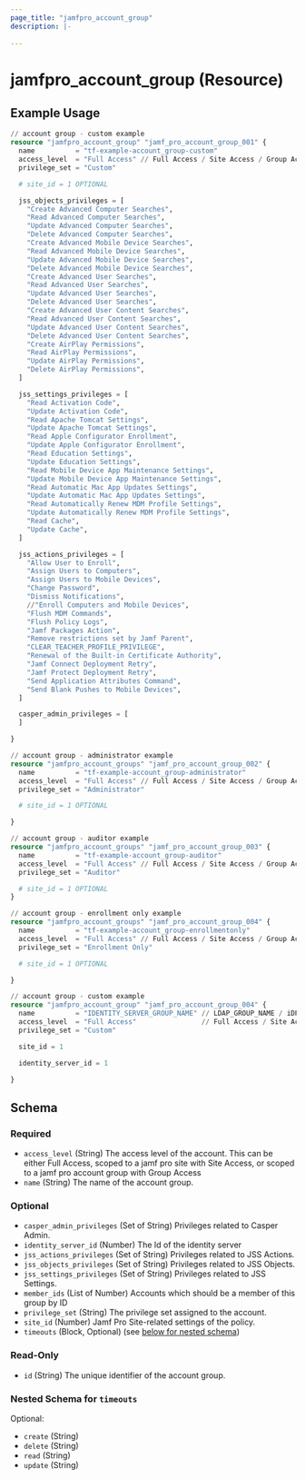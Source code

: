 ```yaml
---
page_title: "jamfpro_account_group"
description: |-
  
---
```


# jamfpro_account_group (Resource)


## Example Usage
```terraform
// account group - custom example
resource "jamfpro_account_group" "jamf_pro_account_group_001" {
  name          = "tf-example-account_group-custom"
  access_level  = "Full Access" // Full Access / Site Access / Group Access
  privilege_set = "Custom"

  # site_id = 1 OPTIONAL

  jss_objects_privileges = [
    "Create Advanced Computer Searches",
    "Read Advanced Computer Searches",
    "Update Advanced Computer Searches",
    "Delete Advanced Computer Searches",
    "Create Advanced Mobile Device Searches",
    "Read Advanced Mobile Device Searches",
    "Update Advanced Mobile Device Searches",
    "Delete Advanced Mobile Device Searches",
    "Create Advanced User Searches",
    "Read Advanced User Searches",
    "Update Advanced User Searches",
    "Delete Advanced User Searches",
    "Create Advanced User Content Searches",
    "Read Advanced User Content Searches",
    "Update Advanced User Content Searches",
    "Delete Advanced User Content Searches",
    "Create AirPlay Permissions",
    "Read AirPlay Permissions",
    "Update AirPlay Permissions",
    "Delete AirPlay Permissions",
  ]

  jss_settings_privileges = [
    "Read Activation Code",
    "Update Activation Code",
    "Read Apache Tomcat Settings",
    "Update Apache Tomcat Settings",
    "Read Apple Configurator Enrollment",
    "Update Apple Configurator Enrollment",
    "Read Education Settings",
    "Update Education Settings",
    "Read Mobile Device App Maintenance Settings",
    "Update Mobile Device App Maintenance Settings",
    "Read Automatic Mac App Updates Settings",
    "Update Automatic Mac App Updates Settings",
    "Read Automatically Renew MDM Profile Settings",
    "Update Automatically Renew MDM Profile Settings",
    "Read Cache",
    "Update Cache",
  ]

  jss_actions_privileges = [
    "Allow User to Enroll",
    "Assign Users to Computers",
    "Assign Users to Mobile Devices",
    "Change Password",
    "Dismiss Notifications",
    //"Enroll Computers and Mobile Devices",
    "Flush MDM Commands",
    "Flush Policy Logs",
    "Jamf Packages Action",
    "Remove restrictions set by Jamf Parent",
    "CLEAR_TEACHER_PROFILE_PRIVILEGE",
    "Renewal of the Built-in Certificate Authority",
    "Jamf Connect Deployment Retry",
    "Jamf Protect Deployment Retry",
    "Send Application Attributes Command",
    "Send Blank Pushes to Mobile Devices",
  ]

  casper_admin_privileges = [
  ]

}

// account group - administrator example
resource "jamfpro_account_groups" "jamf_pro_account_group_002" {
  name          = "tf-example-account_group-administrator"
  access_level  = "Full Access" // Full Access / Site Access / Group Access
  privilege_set = "Administrator"

  # site_id = 1 OPTIONAL

}

// account group - auditor example
resource "jamfpro_account_groups" "jamf_pro_account_group_003" {
  name          = "tf-example-account_group-auditor"
  access_level  = "Full Access" // Full Access / Site Access / Group Access
  privilege_set = "Auditor"

  # site_id = 1 OPTIONAL
}

// account group - enrollment only example
resource "jamfpro_account_groups" "jamf_pro_account_group_004" {
  name          = "tf-example-account_group-enrollmentonly"
  access_level  = "Full Access" // Full Access / Site Access / Group Access
  privilege_set = "Enrollment Only"

  # site_id = 1 OPTIONAL

}

// account group - custom example
resource "jamfpro_account_group" "jamf_pro_account_group_004" {
  name          = "IDENTITY_SERVER_GROUP_NAME" // LDAP_GROUP_NAME / iDP_GROUP_NAME
  access_level  = "Full Access"                // Full Access / Site Access / Group Access
  privilege_set = "Custom"

  site_id = 1

  identity_server_id = 1

}
```

<!-- schema generated by tfplugindocs -->
## Schema

### Required

- `access_level` (String) The access level of the account. This can be either Full Access, scoped to a jamf pro site with Site Access, or scoped to a jamf pro account group with Group Access
- `name` (String) The name of the account group.

### Optional

- `casper_admin_privileges` (Set of String) Privileges related to Casper Admin.
- `identity_server_id` (Number) The Id of the identity server
- `jss_actions_privileges` (Set of String) Privileges related to JSS Actions.
- `jss_objects_privileges` (Set of String) Privileges related to JSS Objects.
- `jss_settings_privileges` (Set of String) Privileges related to JSS Settings.
- `member_ids` (List of Number) Accounts which should be a member of this group by ID
- `privilege_set` (String) The privilege set assigned to the account.
- `site_id` (Number) Jamf Pro Site-related settings of the policy.
- `timeouts` (Block, Optional) (see [below for nested schema](#nestedblock--timeouts))

### Read-Only

- `id` (String) The unique identifier of the account group.

<a id="nestedblock--timeouts"></a>
### Nested Schema for `timeouts`

Optional:

- `create` (String)
- `delete` (String)
- `read` (String)
- `update` (String)
